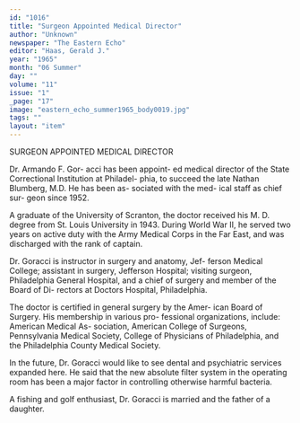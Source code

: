 ```yaml
---
id: "1016"
title: "Surgeon Appointed Medical Director"
author: "Unknown"
newspaper: "The Eastern Echo"
editor: "Haas, Gerald J."
year: "1965"
month: "06 Summer"
day: ""
volume: "11"
issue: "1"
_page: "17"
image: "eastern_echo_summer1965_body0019.jpg"
tags: ""
layout: "item"
---
```

SURGEON APPOINTED MEDICAL DIRECTOR

Dr. Armando F. Gor-
acci has been appoint-
ed medical director of
the State Correctional
Institution at Philadel-
phia, to succeed the
late Nathan Blumberg,
M.D. He has been as-
sociated with the med-
ical staff as chief sur-
geon since 1952.

A graduate of the University of Scranton, the doctor
received his M. D. degree from St. Louis University in
1943. During World War II, he served two years on
active duty with the Army Medical Corps in the Far East,
and was discharged with the rank of captain.

Dr. Goracci is instructor in surgery and anatomy, Jef-
ferson Medical College; assistant in surgery, Jefferson
Hospital; visiting surgeon, Philadelphia General Hospital,
and a chief of surgery and member of the Board of Di-
rectors at Doctors Hospital, Philadelphia.

The doctor is certified in general surgery by the Amer-
ican Board of Surgery. His membership in various pro-
fessional organizations, include: American Medical As-
sociation, American College of Surgeons, Pennsylvania
Medical Society, College of Physicians of Philadelphia,
and the Philadelphia County Medical Society.

In the future, Dr. Goracci would like to see dental and
psychiatric services expanded here. He said that the new
absolute filter system in the operating room has been a
major factor in controlling otherwise harmful bacteria.

A fishing and golf enthusiast, Dr. Goracci is married
and the father of a daughter.

